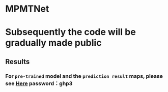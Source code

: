 # MPMTNet
# Subsequently the code will be gradually made public

## Results

### For `pre-trained` model and the `prediction result` maps, please see [Here](https://pan.baidu.com/s/1KtX4jIwsQi_-ZgbrDxPEWQ?pwd=ghp3) password：ghp3
